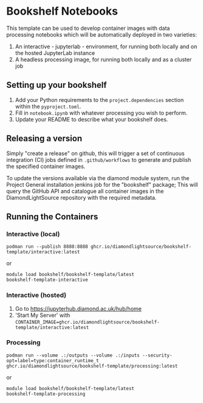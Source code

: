 # Bookshelf Notebooks

This template can be used to develop container images with data processing notebooks which will be automatically deployed in two varieties:

1. An interactive - jupyterlab - environment, for running both locally and on the hosted JupyterLab instance
2. A headless processing image, for running both locally and as a cluster job

## Setting up your bookshelf

1. Add your Python requirements to the `project.dependencies` section within the `pyproject.toml`.
2. Fill in `notebook.ipynb` with whatever processing you wish to perform.
3. Update your README to describe what your bookshelf does.

## Releasing a version

Simply "create a release" on github, this will trigger a set of continuous integration (CI) jobs defined in `.github/workflows` to generate and publish the specified container images.

To update the versions available via the diamond module system, run the Project General installation jenkins job for the "bookshelf" package;
This will query the GitHub API and catalogue all container images in the DiamondLightSource repository with the required metadata.

## Running the Containers

### Interactive (local)

```
podman run --publish 8888:8888 ghcr.io/diamondlightsource/bookshelf-template/interactive:latest
```
or
```
module load bookshelf/bookshelf-template/latest
bookshelf-template-interactive
```

### Interactive (hosted)

1.  Go to https://jupyterhub.diamond.ac.uk/hub/home
2.  'Start My Server' with `CONTAINER_IMAGE=ghcr.io/diamondlightsource/bookshelf-template/interactive:latest`

### Processing

```
podman run --volume .:/outputs --volume .:/inputs --security-opt=label=type:container_runtime_t ghcr.io/diamondlightsource/bookshelf-template/processing:latest
```
or
```
module load bookshelf/bookshelf-template/latest
bookshelf-template-processing
```
